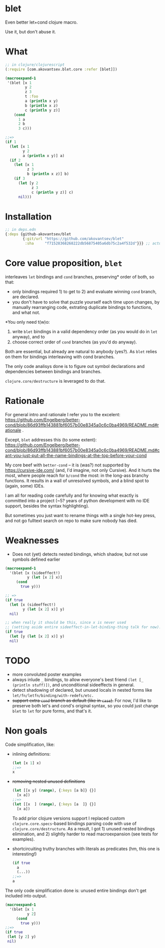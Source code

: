 # blet
Even better let+cond clojure macro.

Use it, but don't abuse it.


# What

```clojure
;; in clojure/clojurescript
(:require [com.akovantsev.blet.core :refer [blet]])

(macroexpand-1
 '(blet [x 1
         y 2
         z 3
         t :foo
         a (println x y)
         b (println x z)
         c (println y z)]
    (cond
      1 a
      2 b
      3 c)))

;;=>
(if 1
  (let [x 1
        y 2
        a (println x y)] a)
  (if 2
    (let [x 1
          z 3
          b (println x z)] b)
    (if 3
      (let [y 2
            z 3
            c (println y z)] c)
      nil)))
```

# Installation
```clojure
;; in deps.edn
{:deps {github-akovantsev/blet
        {:git/url "https://github.com/akovantsev/blet"
         :sha     "f71528368268222db56875405a6db75c2a4f532d"}}} ;; actual sha
```

# Core value proposition, `blet`
 
interleaves `let` bindings and `cond` branches, preserving* order of both, so that:
 - only bindings required 1) to get to 2) and evaluate winning `cond` branch, are declared.
 - you don't have to solve that puzzle yourself each time upon changes, by manually rearranging code,
  extrating duplicate bindings to functions, and what not.

*You only need t(w)o:
1) write `blet` bindings in a valid dependency order (as you would do in `let` anyway), and to
2) choose correct order of `cond` branches (as you'd do anyway).

Both are essential, but already are natural to anybody (yes?).
As `blet` relies on them for bindings interleaving with cond branches.

The only code analisys done is to figure out symbol declarations and dependencies between bindings and branches.

`clojure.core/destructure` is leveraged to do that.


# Rationale
For general intro and rationale I refer you to the excelent: https://github.com/Engelberg/better-cond/blob/86d93ffb143881bf6057b00e8345a0c6c0ba4969/README.md#rationale .

Except, `blet` addresses this (to some extent): https://github.com/Engelberg/better-cond/blob/86d93ffb143881bf6057b00e8345a0c6c0ba4969/README.md#cant-you-just-put-all-the-name-bindings-at-the-top-before-your-cond

My core beef with `better-cond` – it is (was?) not supported by https://cursive-ide.com/ (and, I'd imagine, not only Cursive).
And it hurts the most, where people reach for `b/cond` the most: in the long-ass branchy functions.
It results in a wall of unresolved symbols, and a blind spot to (again, some) IDEs. 

I am all for reading code carefully and for knowing what exactly is committed into a project 
(~5? years of python development with no IDE support, besides the syntax highlighting).

But sometimes you just want to rename things with a single hot-key press,
and not go fulltext search on repo to make sure nobody has died.


# Weaknesses

- Does not (yet) detects nested bindings, which shadow, but not use symbols defined earlier
```clojure
(macroexpand-1 
  '(blet [x (sideeffect!)
          y (let [x 2] x)]
     (cond
       true y)))

;; =>
(if true 
  (let [x (sideeffect!)
        y (let [x 2] x)] y)
  nil)

;; when really it should be this, since x is never used 
;; (setting aside entire sideeffect-in-let-binding-thing talk for now):
(if true 
  (let [y (let [x 2] x)] y)
  nil)
``` 


# TODO
- more convoluted poster examples
- always inlude `_` bindings, to allow everyone's best friend `(let [_ (println stuff)])`, and unconditional sideeffects in general.
- detect shadowing of declared, but unused locals in nested forms like `let/fn/letfn/binding/with-redefs/etc.`
- ~~support extra `cond` branch as default (like in `case`).~~
  For now, I'd like to preserve both let's and cond's original syntax, so you could just change `blet` to `let` for pure forms, and that's it.



# Non goals

Code simplification, like:
 - inlining definitions:
    ```clojure
    (let [x 1] x)
    ;;=>
    x
    ```
- ~~removing nested unused definitions~~
    ```clojure
    (let [[x y] (range), {:keys [a b]} {}]
      [x a])
    ;;=>
    (let [[x  ] (range), {:keys [a  ]} {}]
      [x a])
    ```
    To add prior clojure versions support I replaced custom `clojure.core.specs`-based bindings parsing code with use of
     `clojure.core/destructure`. As a result, I got 1) unused nested bindings elimination, and 2) slightly harder to read macroexpansion (see tests for examples).

- shortcircuiting truthy branches with literals as predicates (hm, this one is interesting!)
    ```clojure
    (if true 
      a
      (...))
    ;;=>
    a
    ```

The only code simplification done is: unused entire bindings don't get included into output.

```clojure
(macroexpand-1 
  '(blet [x 1
          y 2]
     (cond
       true y)))
;;=> 
(if true
 (let [y 2] y)
 nil)
```
